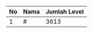 | No | Nama            | Jumlah Level |
|----|-----------------|--------------|
| 1  | #    |    3613        |
